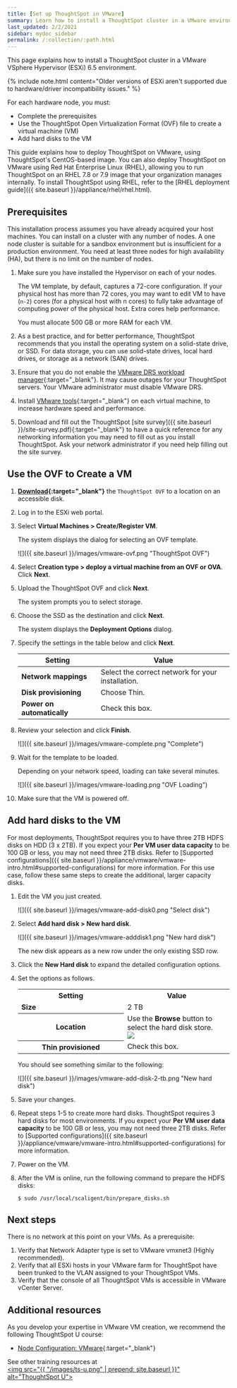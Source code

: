 ```yaml
---
title: [Set up ThoughtSpot in VMware]
summary: Learn how to install a ThoughtSpot cluster in a VMware environment.
last_updated: 2/2/2021
sidebar: mydoc_sidebar
permalink: /:collection/:path.html
---
```

This page explains how to install a ThoughtSpot cluster in a VMware VSphere Hypervisor (ESXi) 6.5 environment.

{% include note.html content="Older versions of ESXi aren't supported due to hardware/driver incompatibility issues." %}

For each hardware node, you must:

* Complete the prerequisites
* Use the ThoughtSpot Open Virtualization Format (OVF) file to create
a virtual machine (VM)
* Add hard disks to the VM

This guide explains how to deploy ThoughtSpot on VMware, using ThoughtSpot's CentOS-based image. You can also deploy ThoughtSpot on VMware using Red Hat Enterprise Linux (RHEL), allowing you to run ThoughtSpot on an RHEL 7.8 or 7.9 image that your organization manages internally. To install ThoughtSpot using RHEL, refer to the [RHEL deployment guide]({{ site.baseurl }}/appliance/rhel/rhel.html).

## Prerequisites

This installation process assumes you have already acquired your host machines.
You can install on a cluster with any number of nodes. A one node cluster is suitable
for a sandbox environment but is insufficient for a production environment. You need at least three nodes for high availability (HA), but there is no limit on the number of nodes.

1. Make sure you have installed the Hypervisor on each of your nodes.

   The VM template, by default, captures a 72-core configuration. If your
   physical host has more than 72 cores, you may want to edit VM to have (`n-2`)
   cores (for a physical host with n cores) to fully take advantage of computing
   power of the physical host. Extra cores help performance.

   You must allocate 500 GB or more RAM for each VM.

2. As a best practice, and for better performance, ThoughtSpot recommends that you install the operating system on a solid-state drive, or SSD. For data storage, you can use solid-state drives, local hard drives, or storage as a network (SAN) drives.

3. Ensure that you do not enable the [VMware DRS workload manager](https://www.vmware.com/products/vsphere/drs-dpm.html){:target="_blank"}. It may cause outages for your ThoughtSpot servers. Your VMware administrator must disable VMware DRS.

4. Install [VMware tools](https://my.vmware.com/web/vmware/downloads/details?downloadGroup=VMTOOLS1106&productId=974){:target="_blank"} on each virtual machine, to increase hardware speed and performance.

3. Download and fill out the ThoughtSpot [site survey]({{ site.baseurl }}/site-survey.pdf){:target="_blank"} to have a quick reference for any networking information you may need to fill out as you install ThoughtSpot. Ask your network administrator if you need help filling out the site survey.

## Use the OVF to Create a VM

1. **[Download](https://thoughtspot.egnyte.com/dl/iWvEqo76Pr/){:target="_blank"}** the `ThoughtSpot OVF` to a location on an accessible disk.

2. Log in to the ESXi web portal.

2. Select **Virtual Machines > Create/Register VM**.

   The system displays the dialog for selecting an OVF template.

   ![]({{ site.baseurl }}/images/vmware-ovf.png "ThoughtSpot OVF")

4. Select **Creation type > deploy a virtual machine from an OVF or OVA**. Click **Next**.

3. Upload the ThoughtSpot OVF and click **Next**.

   The system prompts you to select storage.

4. Choose the SSD as the destination and click **Next**.

   The system displays the **Deployment Options** dialog.

5. Specify the settings in the table below and click **Next**.

    | Setting                    | Value                                             |
    |----------------------------|---------------------------------------------------|
    | **Network mappings**       | Select the correct network for your installation. |
    | **Disk provisioning**      | Choose Thin.                                      |
    | **Power on automatically** | Check this box.                                   |

6. Review your selection and click **Finish**.

   ![]({{ site.baseurl }}/images/vmware-complete.png "Complete")

7. Wait for the template to be loaded.

   Depending on your network speed, loading can take several minutes.

   ![]({{ site.baseurl }}/images/vmware-loading.png "OVF Loading")

8. Make sure that the VM is powered off.


## Add hard disks to the VM

For most deployments, ThoughtSpot requires you to have three 2TB HDFS
disks on HDD (3 x 2TB). If you expect your **Per VM user data capacity** to be 100 GB or less, you may not need three 2TB disks. Refer to [Supported configurations]({{ site.baseurl }}/appliance/vmware/vmware-intro.html#supported-configurations) for more information. For this use case, follow these same steps to create the
additional, larger capacity disks.

1. Edit the VM you just created.

   ![]({{ site.baseurl }}/images/vmware-add-disk0.png "Select disk")

2. Select **Add hard disk > New hard disk**.

   ![]({{ site.baseurl }}/images/vmware-adddisk1.png "New hard disk")

   The new disk appears as a new row under the only existing SSD row.

3. Click the **New Hard disk** to expand the detailed configuration options.
4. Set the options as follows.

    <table>
    <colgroup>
    <col width="50%" />
    <col width="50%" />
    </colgroup>
    <tr>
     <th>Setting</th>
     <th>Value</th>
    </tr>
    <tr>
     <td><strong>Size</strong></td>
     <td>2 TB</td>
    </tr>
    <tr>
     <th>Location</th>
     <td>
     Use the <strong>Browse</strong> button to select the hard disk store.
     <br>
     <img src="{{ "/images/vmware-adddisk3.png "| prepend: site.baseurl  }}" />
     </td>
    </tr>
    <tr>
     <th>Thin provisioned</th>
     <td>Check this box.</td>
    </tr>
    </table>

    You should see something similar to the following:

   ![]({{ site.baseurl }}/images/vmware-add-disk-2-tb.png "New hard disk")

5. Save your changes.
6. Repeat steps 1-5 to create more hard disks. ThoughtSpot requires 3 hard disks for most environments. If you expect your **Per VM user data capacity** to be 100 GB or less, you may not need three 2TB disks. Refer to [Supported configurations]({{ site.baseurl }}/appliance/vmware/vmware-intro.html#supported-configurations) for more information.
7. Power on the VM.
8. After the VM is online, run the following command to prepare the HDFS disks:

    ```
    $ sudo /usr/local/scaligent/bin/prepare_disks.sh
    ```

## Next steps

There is no network at this point on your VMs. As a prerequisite:

1. Verify that Network Adapter type is set to VMware vmxnet3 (Highly recommended).
2. Verify that all ESXi hosts in your VMware farm for ThoughtSpot have been trunked to the VLAN assigned to your ThoughtSpot VMs.
3. Verify that the console of all ThoughtSpot VMs is accessible in VMware vCenter Server.

## Additional resources
As you develop your expertise in VMware VM creation, we recommend the following ThoughtSpot U course:
* [Node Configuration: VMware](https://training.thoughtspot.com/node-network-configuration/569476){:target="_blank"}

See other training resources at <br/>
<a href="https://training.thoughtspot.com/" target="_blank"><img src="{{ "/images/ts-u.png" | prepend: site.baseurl  }}" alt="ThoughtSpot U"></a>
